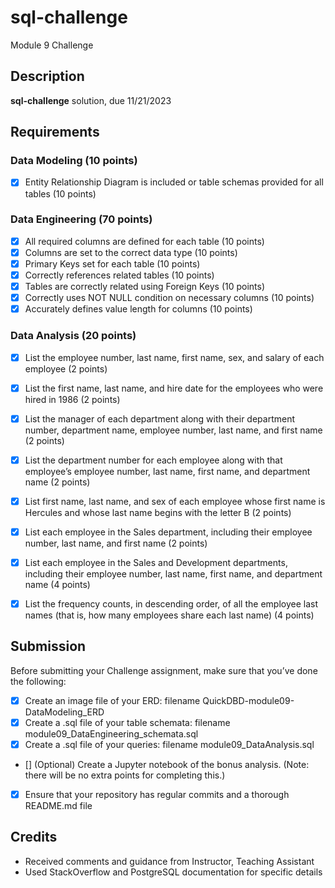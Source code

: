 # sql-challenge
Module 9 Challenge


## Description 
**sql-challenge** solution, due 11/21/2023


## Requirements 

### Data Modeling (10 points)
- [X] Entity Relationship Diagram is included or table schemas provided for all tables (10 points)

### Data Engineering (70 points)
- [X] All required columns are defined for each table (10 points)
- [X] Columns are set to the correct data type (10 points)
- [X] Primary Keys set for each table (10 points)
- [X] Correctly references related tables (10 points)
- [X] Tables are correctly related using Foreign Keys (10 points)
- [X] Correctly uses NOT NULL condition on necessary columns (10 points)
- [X] Accurately defines value length for columns (10 points)

### Data Analysis (20 points)
- [X] List the employee number, last name, first name, sex, and salary of each employee (2 points)
- [X] List the first name, last name, and hire date for the employees who were hired in 1986 (2 points)
- [X] List the manager of each department along with their department number, department name, employee number, last name, and first name (2 points) 
- [X] List the department number for each employee along with that employee’s employee number, last name, first name, and department name (2 points) 
- [X] List first name, last name, and sex of each employee whose first name is Hercules and whose last name begins with the letter B (2 points) 
- [X] List each employee in the Sales department, including their employee number, last name, and first name (2 points) 
- [X] List each employee in the Sales and Development departments, including their employee number, last name, first name, and department name (4 points) 
- [X] List the frequency counts, in descending order, of all the employee last names (that is, how many employees share each last name) (4 points) 


## Submission
Before submitting your Challenge assignment, make sure that you’ve done the following:
- [X] Create an image file of your ERD: filename QuickDBD-module09-DataModeling_ERD
- [X] Create a .sql file of your table schemata: filename module09_DataEngineering_schemata.sql
- [X] Create a .sql file of your queries: filename module09_DataAnalysis.sql
- [] (Optional) Create a Jupyter notebook of the bonus analysis. (Note: there will be no extra points for completing this.)
- [X] Ensure that your repository has regular commits and a thorough README.md file

## Credits 
* Received comments and guidance from Instructor, Teaching Assistant 
* Used StackOverflow and PostgreSQL documentation for specific details
